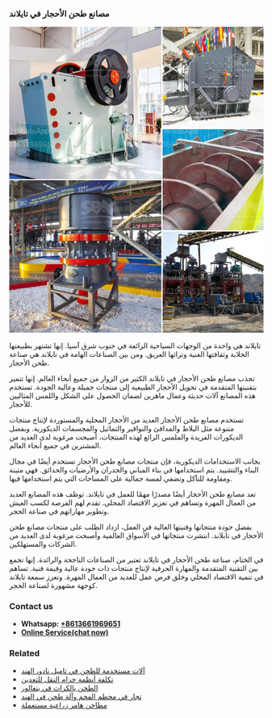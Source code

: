<h3>مصانع طحن الأحجار في تايلاند</h3><img src='1701853455.jpg' alt=''><p>تايلاند هي واحدة من الوجهات السياحية الرائعة في جنوب شرق آسيا. إنها تشتهر بطبيعتها الخلابة وثقافتها الغنية وتراثها العريق. ومن بين الصناعات الهامة في تايلاند هي صناعة طحن الأحجار.</p><p>تجذب مصانع طحن الأحجار في تايلاند الكثير من الزوار من جميع أنحاء العالم. إنها تتميز بتقنيتها المتقدمة في تحويل الأحجار الطبيعية إلى منتجات جميلة وعالية الجودة. تستخدم هذه المصانع آلات حديثة وعمال ماهرين لضمان الحصول على الشكل واللمس المثاليين للأحجار.</p><p>تستخدم مصانع طحن الأحجار العديد من الأحجار المحلية والمستوردة لإنتاج منتجات متنوعة مثل البلاط والمدافئ والنوافير والتماثيل والمجسمات الديكورية. وبفضل الديكورات الفريدة والملمس الرائع لهذه المنتجات، أصبحت مرغوبة لدى العديد من المشترين في جميع أنحاء العالم.</p><p>بجانب الاستخدامات الديكورية، فإن منتجات مصانع طحن الأحجار تستخدم أيضًا في مجال البناء والتشييد. يتم استخدامها في بناء المباني والجدران والأرضيات والحدائق. فهي متينة ومقاومة للتآكل وتضفي لمسة جمالية على المساحات التي يتم استخدامها فيها.</p><p>تعد مصانع طحن الأحجار أيضًا مصدرًا مهمًا للعمل في تايلاند. توظف هذه المصانع العديد من العمال المهرة وتساهم في تعزيز الاقتصاد المحلي. تقدم لهم الفرصة لكسب العيش وتطوير مهاراتهم في صناعة الحجر.</p><p>بفضل جودة منتجاتها وفنيتها العالية في العمل، ازداد الطلب على منتجات مصانع طحن الأحجار في تايلاند. انتشرت منتجاتها في الأسواق العالمية وأصبحت مرغوبة لدى العديد من الشركات والمستهلكين.</p><p>في الختام، صناعة طحن الأحجار في تايلاند تعتبر من الصناعات الناجحة والرائدة. إنها تجمع بين التقنية المتقدمة والمهارة الحرفية لإنتاج منتجات ذات جودة عالية وقيمة فنية. تساهم في تنمية الاقتصاد المحلي وخلق فرص عمل للعديد من العمال المهرة. وتعزز سمعة تايلاند كوجهة مشهورة لصناعة الحجر.</p><h3>Contact us</h3><ul><li><strong>Whatsapp:&nbsp;<a href="https://wa.me/8613661969651">+8613661969651</a></strong></li><li><a href="https://swt.shibang-china.com/?git&amp;zhl&amp;مصانع طحن الأحجار في تايلاند"><strong>Online Service(chat now)</strong></a></li></ul><h3>Related</h3><ul><li><a href='آلات مستخدمة للطحن في تاميل نادو، الهند.md'>آلات مستخدمة للطحن في تاميل نادو، الهند</a></li><li><a href='تكلفة أنظمة حزام النقل للتعدين.md'>تكلفة أنظمة حزام النقل للتعدين</a></li><li><a href='الطحن بالكرات في بنغالور.md'>الطحن بالكرات في بنغالور</a></li><li><a href='تجار في محطم الفحم وآلة طحن في الهند.md'>تجار في محطم الفحم وآلة طحن في الهند</a></li><li><a href='مطاحن هامر زراعية مستعملة.md'>مطاحن هامر زراعية مستعملة</a></li></ul>
